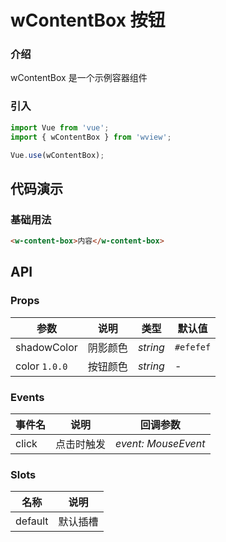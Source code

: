 # wContentBox 按钮

### 介绍

wContentBox 是一个示例容器组件

### 引入

```js
import Vue from 'vue';
import { wContentBox } from 'wview';

Vue.use(wContentBox);
```

## 代码演示

### 基础用法

```html
<w-content-box>内容</w-content-box>
```

## API

### Props

| 参数          | 说明     | 类型     | 默认值    |
| ------------- | -------- | -------- | --------- |
| shadowColor          | 阴影颜色 | _string_ | `#efefef` |
| color `1.0.0` | 按钮颜色 | _string_ | -         |

### Events

| 事件名 | 说明       | 回调参数            |
| ------ | ---------- | ------------------- |
| click  | 点击时触发 | _event: MouseEvent_ |

### Slots

| 名称    | 说明     |
| ------- | -------- |
| default | 默认插槽 |
